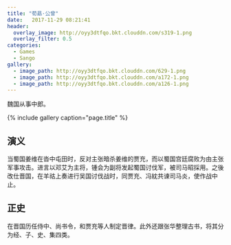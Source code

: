 ```yaml
---
title: "荀勗·公曾"
date:   2017-11-29 08:21:41
header:
  overlay_image: http://oyy3dtfqo.bkt.clouddn.com/s319-1.png
  overlay_filter: 0.5
categories:
  - Games
  - Sango
gallery:
  - image_path: http://oyy3dtfqo.bkt.clouddn.com/629-1.png
  - image_path: http://oyy3dtfqo.bkt.clouddn.com/a172-1.png
  - image_path: http://oyy3dtfqo.bkt.clouddn.com/a126-1.png
---
```


魏国从事中郎。

{% include gallery caption="page.title" %}

## 演义

当蜀国姜维在沓中屯田时，反对主张暗杀姜维的贾充，而以蜀国宫廷腐败为由主张军事攻击。进言以邓艾为主将，锺会为副将发起蜀国讨伐军，被司马昭採用。之後改仕晋国，在羊祜上奏进行吴国讨伐战时，同贾充、冯紞共谏司马炎，使作战中止。

## 正史

在晋国历任侍中、尚书令，和贾充等人制定晋律。此外还跟张华整理古书，将其分为经、子、史、集四类。